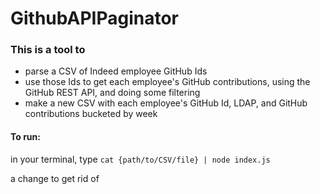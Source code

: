 # GithubAPIPaginator

### This is a tool to
- parse a CSV of Indeed employee GitHub Ids
- use those Ids to get each employee's GitHub contributions, using the GitHub REST API, and doing some filtering
- make a new CSV with each employee's GitHub Id, LDAP, and GitHub contributions bucketed by week  

#### To run:

in your terminal, type `cat {path/to/CSV/file} | node index.js`



a change to get rid of
